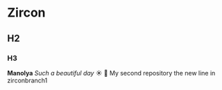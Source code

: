 # Zircon
## H2
### H3
**Manolya**
*Such a beautiful day*
:sunny:
:rainbow:
My second repository
the new line in zirconbranch1
